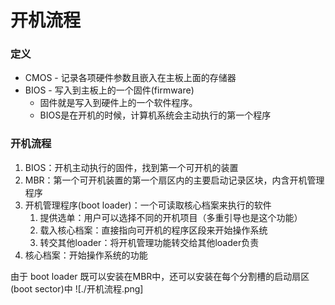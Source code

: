 # 开机流程

### 定义
- CMOS - 记录各项硬件参数且嵌入在主板上面的存储器
- BIOS - 写入到主板上的一个固件(firmware)
	- 固件就是写入到硬件上的一个软件程序。
	- BIOS是在开机的时候，计算机系统会主动执行的第一个程序

### 开机流程
1. BIOS：开机主动执行的固件，找到第一个可开机的装置
2. MBR：第一个可开机装置的第一个扇区内的主要启动记录区块，内含开机管理程序
3. 开机管理程序(boot loader)：一个可读取核心档案来执行的软件
	1. 提供选单：用户可以选择不同的开机项目（多重引导也是这个功能）
	2. 载入核心档案：直接指向可开机的程序区段来开始操作系统
	3. 转交其他loader：将开机管理功能转交给其他loader负责
4. 核心档案：开始操作系统的功能

由于 boot loader 既可以安装在MBR中，还可以安装在每个分割槽的启动扇区(boot sector)中
![./开机流程.png]
